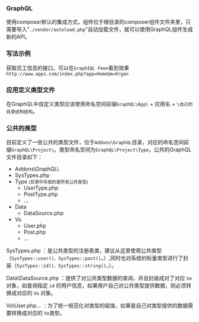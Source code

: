 ### GraphQL 
使用composer默认的集成方式，组件位于根目录的composer组件文件夹里，只需要导入"`./vendor/autoload.php`"自动加载文件，就可以使用GraphQL组件生成新的API。

### 写法示例
获取员工信息的接口，可以在`GraphIQL Feen`看到效果
`http://www.apps.com/index.php?app=Home&m=Organ`

### 应用定义类型文件
在GraphQL中自定义类型应该使用命名空间前缀`GraphQL\App\` + 应用名 + `\自己的目录结构结构`。

### 公共的类型
目前定义了一些公共的类型文件，位于`Addons\GraphQL`目录，对应的命名空间前缀`GraphQL\Project\`。类型命名空间为`GraphQL\Project\Type`，公共的GraphQL文件目录如下：

* Addons\GraphQL\
 * SysTypes.php
 * Type <small>(目录中存放的是所有公共类型)</small>
     * UserType.php
     * PostType.php
     * …
 * Data
     * DataSource.php
 * Vo
     * User.php
     * Post.php
     * …

SysTypes.php ：是公共类型的注册表类，建议从这里使用公共类型（`SysTypes::user()、SysTypes::post()…`）,同时也对系统的标量类型进行了封装（`SysTypes::id()、SysTypes::string()…`）。

Data\DataSource.php ：提供了对公共类型数据的查询，并且封装成对了对应 `Vo` 对象，如查询指定 `id` 的用户信息，如果用户自己对公共类型提供数据，则必须转换成对应的 `Vo` 对象。

Vo\User.php… ：为了统一规范化对类型的赋值，如果是自己对类型提供的数据需要转换成对应的 `Vo`类型。 
